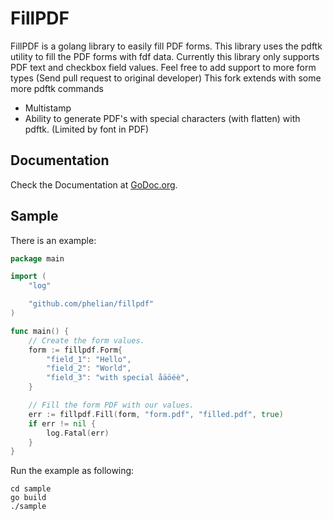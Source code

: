 # FillPDF

FillPDF is a golang library to easily fill PDF forms. This library uses the pdftk utility to fill the PDF forms with fdf data.
Currently this library only supports PDF text and checkbox field values. Feel free to add support to more form types (Send pull request to original developer)
This fork extends with some more pdftk commands
* Multistamp
* Ability to generate PDF's with special characters (with flatten) with pdftk. (Limited by font in PDF)

## Documentation 

Check the Documentation at [GoDoc.org](https://godoc.org/github.com/desertbit/fillpdf).


## Sample

There is an example:

```go
package main

import (
	"log"

	"github.com/phelian/fillpdf"
)

func main() {
	// Create the form values.
	form := fillpdf.Form{
		"field_1": "Hello",
		"field_2": "World",
		"field_3": "with special åäöéè",
	}

	// Fill the form PDF with our values.
	err := fillpdf.Fill(form, "form.pdf", "filled.pdf", true)
	if err != nil {
		log.Fatal(err)
	}
}
```

Run the example as following:

```
cd sample
go build
./sample
```

